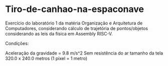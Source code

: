 # Tiro-de-canhao-na-espaconave
Exercício do laboratório 1 da matéria Organização e Arquitetura de Computadores, considerando cálculo de trajetória de pontos/objetos considerando as leis da física em Assembly RISC-V.

Condições: 

Aceleração da gravidade = 9.8 m/s^2
Sem resistência do ar
tamanho da tela 320.0 x 240.0 metros (1 pixel = 1 metro)
